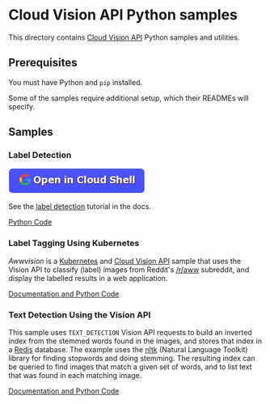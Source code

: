 # Cloud Vision API Python samples


This directory contains [Cloud Vision API](https://cloud.google.com/vision/) Python samples and utilities.

## Prerequisites

You must have Python and `pip` installed.

Some of the samples require additional setup, which their READMEs will specify.

## Samples

### Label Detection

<a href="http://console.cloud.google.com/cloudshell"><img src="button.png" border=0></a><br>

See the [label detection](https://cloud.google.com/vision/docs/label-tutorial) tutorial in the docs.

[Python Code](https://github.com/GoogleCloudPlatform/python-docs-samples/tree/master/vision/api/label)


### Label Tagging Using Kubernetes

*Awwvision* is a [Kubernetes](https://github.com/kubernetes/kubernetes/) and
[Cloud Vision API](https://cloud.google.com/vision/) sample that uses the
Vision API to classify (label) images from Reddit's
[/r/aww](https://reddit.com/r/aww) subreddit, and display the labelled results
in a web application.

[Documentation and Python Code](awwvision)

### Text Detection Using the Vision API

This sample uses `TEXT_DETECTION` Vision API requests to build an inverted
index from the stemmed words found in the images, and stores that index in a
[Redis](redis.io) database. The example uses the
[nltk](http://www.nltk.org/index.html) (Natural Language Toolkit) library for
finding stopwords and doing stemming. The resulting index can be queried to find
images that match a given set of words, and to list text that was found in each
matching image.

[Documentation and Python Code](text)
